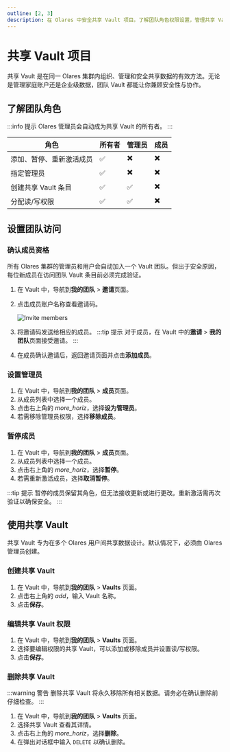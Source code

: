 ```yaml
---
outline: [2, 3]
description: 在 Olares 中安全共享 Vault 项目。了解团队角色权限设置，管理共享 Vault 访问权限，实现团队成员间的安全协作。
---
```


# 共享 Vault 项目

共享 Vault 是在同一 Olares 集群内组织、管理和安全共享数据的有效方法。无论是管理家庭账户还是企业级数据，团队 Vault 都能让你兼顾安全性与协作。

## 了解团队角色

:::info 提示
Olares 管理员会自动成为共享 Vault 的所有者。
:::

| 角色                              | 所有者 | 管理员       | 成员   |
|-----------------------------------|-------|-------------|--------|
| 添加、暂停、重新激活成员           | ✅     | ✖️          | ✖️     |
| 指定管理员                       | ✅     | ✖️          | ✖️     |
| 创建共享 Vault 条目               | ✅     | ✅️         | ✖️     |
| 分配读/写权限                    | ✅     | ✅          | ✖️     |

## 设置团队访问

### 确认成员资格

所有 Olares 集群的管理员和用户会自动加入一个 Vault 团队。但出于安全原因，每位新成员在访问团队 Vault 条目前必须完成验证。

1. 在 Vault 中，导航到**我的团队** > **邀请**页面。
2. 点击成员账户名称查看邀请码。

   ![Invite members](/images/manual/tasks/invite-members.png#bordered)

3. 将邀请码发送给相应的成员。
   :::tip 提示
   对于成员，在 Vault 中的**邀请** > **我的团队**页面接受邀请。
   :::
4. 在成员确认邀请后，返回邀请页面并点击**添加成员**。

### 设置管理员

1. 在 Vault 中，导航到**我的团队** > **成员**页面。
2. 从成员列表中选择一个成员。
3. 点击右上角的 <i class="material-symbols-outlined">more_horiz</i>，选择**设为管理员**。
4. 若需移除管理员权限，选择**移除成员**。

### 暂停成员

1. 在 Vault 中，导航到**我的团队** > **成员**页面。
2. 从成员列表中选择一个成员。
3. 点击右上角的 <i class="material-symbols-outlined">more_horiz</i>，选择**暂停**。
4. 若需重新激活成员，选择**取消暂停**。

:::tip 提示
暂停的成员保留其角色，但无法接收更新或进行更改。重新激活需再次验证以确保安全。
:::

## 使用共享 Vault

共享 Vault 专为在多个 Olares 用户间共享数据设计。默认情况下，必须由 Olares 管理员创建。

### 创建共享 Vault

1. 在 Vault 中，导航到**我的团队** > **Vaults** 页面。
2. 点击右上角的 <i class="material-symbols-outlined">add</i>，输入 Vault 名称。
3. 点击**保存**。

### 编辑共享 Vault 权限

1. 在 Vault 中，导航到**我的团队** > **Vaults** 页面。
2. 选择要编辑权限的共享 Vault，可以添加或移除成员并设置读/写权限。
3. 点击**保存**。

### 删除共享 Vault

:::warning 警告
删除共享 Vault 将永久移除所有相关数据。请务必在确认删除前仔细检查。
:::

1. 在 Vault 中，导航到**我的团队** > **Vaults** 页面。
2. 选择共享 Vault 查看其详情。
3. 点击右上角的 <i class="material-symbols-outlined">more_horiz</i>，选择**删除**。
4. 在弹出对话框中输入 `DELETE` 以确认删除。
